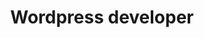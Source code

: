 ---
title: Wordpress developer
company: Lumina Marketing
description: Responsible for building and maintaining custom WordPress websites, optimizing performance, and ensuring responsive designs. Skilled in creating and modifying themes, plugins, and integrating third-party tools.
link: https://newlumina.com/
since: 2025
until: Current
---